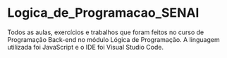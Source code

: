 # Logica_de_Programacao_SENAI
 Todos as aulas, exercícios e trabalhos que foram feitos no curso de Programação Back-end no módulo Lógica de Programação. A linguagem utilizada foi JavaScript e o  IDE foi Visual Studio Code.
